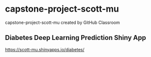 # capstone-project-scott-mu
capstone-project-scott-mu created by GitHub Classroom




## Diabetes Deep Learning Prediction Shiny App





https://scott-mu.shinyapps.io/diabetes/
